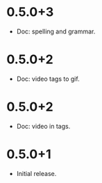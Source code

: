 # 0.5.0+3

- Doc: spelling and grammar.

# 0.5.0+2

- Doc: video tags to gif.

# 0.5.0+2

- Doc: video in tags.

# 0.5.0+1

- Initial release.
